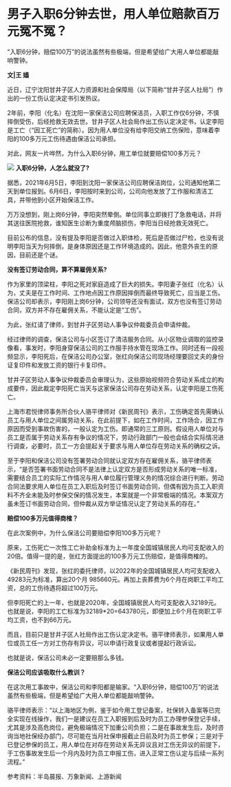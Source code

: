 # 男子入职6分钟去世，用人单位赔款百万元冤不冤？

“入职6分钟，赔偿100万”的说法虽然有些极端，但是希望给广大用人单位都能敲响警钟。

**文|王 嫱**

近日，辽宁沈阳甘井子区人力资源和社会保障局（以下简称“甘井子区人社局”）作出的一份工伤认定决定书引发热议。

2年前，李阳（化名）在沈阳一家保洁公司应聘保洁员，入职工作仅6分钟，不慎摔倒受伤，后经抢救无效去世。甘井子区人社会局作出工伤认定决定书，认定李阳是工亡（“因工死亡”的简称）。因为用人单位没有给李阳交纳工伤保险，意味着李阳的100多万元工伤待遇由保洁公司承担。

对此，网友一片哗然，为什么入职6分钟，用工单位就要赔偿100多万元？

![](https://inews.gtimg.com/newsapp_bt/0/15775269180/1000)
**入职6分钟，人怎么就没了?**

据悉，2021年6月5日，李阳到沈阳一家保洁公司应聘保洁岗位，公司通知他第二天到单位报到。6月6日，李阳按时来到公司，公司向他发放了工作服和清洁工具，并带他到小区开始保洁工作。

万万没想到，刚上岗6分钟，李阳突然晕倒。单位同事立即拨打了急救电话，并将其送往医院抢救，谁知医生诊断为重度颅脑损伤，李阳当日经抢救无效死亡。

目前公布的信息，没有提及李阳是否做过入职体检，死后是否做过尸检，也没有说明李阳当天为何摔倒，是身体原因还是工作环境造成的。因此，他意外丧生的原因，目前还是个谜。

**没有签订劳动合同，算不算雇佣关系?**

作为家里的顶梁柱，李阳之死对家庭造成了巨大的损失。李阳妻子张红（化名）认为，丈夫是在工作时间、工作地点因工作原因摔倒而最终导致死亡，应当是工伤。保洁公司却表示，李阳刚上岗6分钟，公司领导还没有面试，双方也没有签订劳动合同，双方并不存在雇佣关系，不能认定是“工伤”。

为此，张红请了律师，到甘井子区劳动人事争议仲裁委员会申请仲裁。

经过律师的调查，保洁公司与小区签订了清洁服务合同。从小区物业调取的监控录像看，事发时，李阳身穿保洁公司的工作服手持水管在现场工作。同时还有一段视频显示，李阳死后，在保洁公司办公室，张红向保洁公司现场经理要回丈夫的身份证复印件和发放工资的银行卡复印件。

甘井子区劳动人事争议仲裁委员会审理认为，这些原始视频符合劳动关系成立的构成要件，因此裁定李阳死亡当天与这家保洁公司存在劳动关系，认定李阳是工伤死亡。

上海市君悦律师事务所合伙人骆平律师对《新民周刊》表示，工伤确定首先需确认员工与用人单位之间属劳动关系，在此前提下，如在工作时间，工作场合，因工作原因而受到事故伤害的，一般认定为工伤。即通常的三工原则。假设用人单位对与员工是否属于劳动关系存有争议的情况下，劳动行政部门一般也会结合实际情况进行调查，必要时，员工一方会提起关于要求与用人单位存在劳动关系的确权之诉。

至于李阳和保洁公司没有签署劳动合同就认定双方存在雇佣关系，骆平律师表示，“是否签署书面劳动合同不是法律上认定双方是否形成劳动关系的唯一标准，需要结合员工的实际工作情况与用人单位履行管理义务的情况综合进行判断。劳动合同法要求用人单位在员工入职后及时签订书面劳动合同，但偶有因为员工入职资料不齐全未能及时参保交保的情况发生，本案就是一个非常极端的情况。本案双方虽未签订书面劳动合同，但仲裁从双方举证情况认定了劳动关系的存在。”

**赔偿100多万元值得商榷？**

在此次案例中，为什么保洁公司要赔偿李阳100多万元呢？

原来，工伤死亡一次性工亡补助金标准为上一年度全国城镇居民人均可支配收入的20倍。值得一提的是，张红方面提出的100多万元工伤赔偿，是值得商榷的。

《新民周刊》发现，张红的委托律师，以2022年的全国城镇居民人均可支配收入49283元为标准，算出20个月
985660元。再加上丧葬费为6个月在岗职工平均工资，总的工伤待遇将超过100万元。

但李阳死亡的上一年，也就是2020年，全国城镇居民人均可支配收入32189元。也就是说，李阳的工亡标准为32189*20=643780元，即便加上6个月在岗职工平均工资，也不到66万元。

而且，目前只是甘井子区人社局作出工伤认定决定书。骆平律师表示，如果用人单位或员工任一方对工伤存有异议，可以申请行政复议或者提起行政诉讼。

也就是说，保洁公司未必一定要赔那么多钱。

**保洁公司应该吸取什么教训？**

在这次用工事故中，保洁公司和李阳都是输家。“入职6分钟，赔偿100万”的说法虽然有些极端，但是希望给广大用人单位都能敲响警钟。

骆平律师表示：“以上海地区为例，鉴于如今用工登记备案，社保转入备案等已完全实现在线操作，我们一是建议在员工入职报到后及时为员工办理参保登记手续，尤其是涉及高危岗位，避免极端情况下加重公司负担；二是在事故发生后，及时咨询当地社保经办部门，尽可能在当月社保申报截止日前及时为员工参保；三是对于已登记参保的员工，用人单位在对存在劳动关系无异议且对工伤无异议的前提下，于工伤事故发生后一个月内及时为员工申报工伤，进入正常工伤认定与后续一系列流程。”

参考资料：半岛晨报、万象新闻、上游新闻

